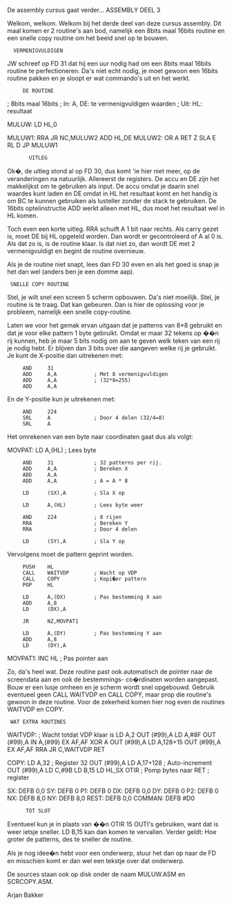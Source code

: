 De assembly cursus gaat verder...
       ASSEMBLY DEEL 3


 Welkom, welkom. Welkom bij het derde deel van deze cursus
 assembly. Dit maal komen er 2 routine's aan bod, namelijk
 een 8bits maal 16bits routine en een snelle copy routine om
 het beeld snel op te bouwen.


      VERMENIGVULDIGEN

 JW schreef op FD 31 dat hij een uur nodig had om een 8bits
 maal 16bits routine te perfectioneren. Da's niet echt nodig,
 je moet gewoon een 16bits routine pakken en je sloopt er wat
 commando's uit en het werkt.


         DE ROUTINE

 ; 8bits maal 16bits
 ; In: A, DE: te vermenigvuldigen waarden
 ; Uit: HL: resultaat

 MULUW:  LD     HL,0

 MULUW1: RRA
         JR     NC,MULUW2
         ADD    HL,DE
 MULUW2: OR     A
         RET    Z
         SLA    E
         RL     D
         JP     MULUW1


           UITLEG

 Ok�, de uitleg stond al op FD 30, dus komt 'ie hier niet
 meer, op de veranderingen na natuurlijk. Allereerst de
 registers. De accu en DE zijn het makkelijkst om te
 gebruiken als input. De accu omdat je daarin snel waardes
 kunt laden en DE omdat in HL het resultaat komt en het
 handig is om BC te kunnen gebruiken als lusteller zonder de
 stack te gebruiken. De 16bits optelinstructie ADD werkt
 alleen met HL, dus moet het resultaat wel in HL komen.

 Toch even een korte uitleg. RRA schuift A 1 bit naar rechts.
 Als carry gezet is, moet DE bij HL opgeteld worden. Dan
 wordt er gecontroleerd of A al 0 is. Als dat zo is, is de
 routine klaar. Is dat niet zo, dan wordt DE met 2
 vermenigvuldigt en begint de routine overnieuw.

 Als je de routine niet snapt, lees dan FD 30 even en als het
 goed is snap je het dan wel (anders ben je een domme aap).


     SNELLE COPY ROUTINE

 Stel, je wilt snel een screen 5 scherm opbouwen. Da's niet
 moeilijk. Stel, je routine is te traag. Dat kan gebeuren.
 Dan is hier de oplossing voor je probleem, namelijk een
 snelle copy-routine.

 Laten we voor het gemak ervan uitgaan dat je patterns van
 8*8 gebruikt en dat je voor elke pattern 1 byte gebruikt.
 Omdat er maar 32 tekens op ��n rij kunnen, heb je maar 5
 bits nodig om aan te geven welk teken van een rij je nodig
 hebt. Er blijven dan 3 bits over die aangeven welke rij je
 gebruikt. Je kunt de X-positie dan uitrekenen met:

         AND     31
         ADD     A,A            ; Met 8 vermenigvuldigen
         ADD     A,A            ; (32*8=255)
         ADD     A,A

 En de Y-positie kun je uitrekenen met:

         AND     224
         SRL     A              ; Door 4 delen (32/4=8)
         SRL     A

 Het omrekenen van een byte naar coordinaten gaat dus als
 volgt:

 MOVPAT: LD      A,(HL)         ; Lees byte

         AND     31             ; 32 patterns per rij.
         ADD     A,A            ; Bereken X
         ADD     A,A
         ADD     A,A            ; A = A * 8

         LD      (SX),A         ; Sla X op

         LD      A,(HL)         ; Lees byte weer

         AND     224            ; 8 rijen
         RRA                    ; Bereken Y
         RRA                    ; Door 4 delen

         LD      (SY),A         ; Sla Y op

 Vervolgens moet de pattern geprint worden.

         PUSH    HL
         CALL    WAITVDP        ; Wacht op VDP
         CALL    COPY           ; Kopi�er pattern
         POP     HL

         LD      A,(DX)         ; Pas bestemming X aan
         ADD     A,8
         LD      (DX),A

         JR      NZ,MOVPAT1

         LD      A,(DY)         ; Pas bestemming Y aan
         ADD     A,8
         LD      (DY),A

 MOVPAT1:
         INC     HL             ; Pas pointer aan

 Zo, da's heel wat. Deze routine past ook automatisch de
 pointer naar de screendata aan en ook de bestemmings-
 co�rdinaten worden aangepast. Bouw er een lusje omheen en je
 scherm wordt snel opgebouwd. Gebruik eventueel geen CALL
 WAITVDP en CALL COPY, maar prop die routine's gewoon in deze
 routine. Voor de zekerheid komen hier nog even de routines
 WAITVDP en COPY.


     WAT EXTRA ROUTINES

 WAITVDP:                       ; Wacht totdat VDP klaar is
         LD     A,2
         OUT    (#99),A
         LD     A,#8F
         OUT    (#99),A
         IN     A,(#99)
         EX     AF,AF
         XOR    A
         OUT    (#99),A
         LD     A,128+15
         OUT    (#99),A
         EX     AF,AF
         RRA
         JR     C,WAITVDP
         RET

 COPY:   LD    A,32                     ; Register 32
         OUT   (#99),A
         LD    A,17+128                 ; Auto-increment
         OUT   (#99),A
         LD    C,#9B
         LD    B,15
         LD    HL,SX
         OTIR                           ; Pomp bytes naar
         RET                            ; register

 SX:     DEFB  0,0
 SY:     DEFB  0
 P1:     DEFB  0
 DX:     DEFB  0,0
 DY:     DEFB  0
 P2:     DEFB  0
 NX:     DEFB  8,0
 NY:     DEFB  8,0
 REST:   DEFB  0,0
 COMMAN: DEFB  #D0


          TOT SLOT

 Eventueel kun je in plaats van ��n OTIR 15 OUTI's gebruiken,
 want dat is weer ietsje sneller. LD B,15 kan dan komen te
 vervallen. Verder geldt: Hoe groter de patterns, des te
 sneller de routine.

 Als je nog idee�n hebt voor een onderwerp, stuur het dan op
 naar de FD en misschien komt er dan wel een tekstje over dat
 onderwerp.

 De sources staan ook op disk onder de naam MULUW.ASM en
 SCRCOPY.ASM.

Arjan Bakker
